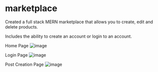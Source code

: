 # marketplace

Created a full stack MERN marketplace that allows you to create, edit and delete products. 

Includes the ability to create an account or login to an account.

Home Page
![image](https://user-images.githubusercontent.com/46846116/132104889-ceecaae4-b714-4e3e-be3d-422b223211d5.png)

Login Page
![image](https://user-images.githubusercontent.com/46846116/132105082-05c4f8e5-f238-43db-ac7d-db2866618f3b.png)

Post Creation Page
![image](https://user-images.githubusercontent.com/46846116/132105096-437092be-dd6d-4f1a-a96c-0e593302e8e9.png)


